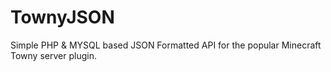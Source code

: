 # TownyJSON
Simple PHP &amp; MYSQL based JSON Formatted API for the popular Minecraft Towny server plugin.
